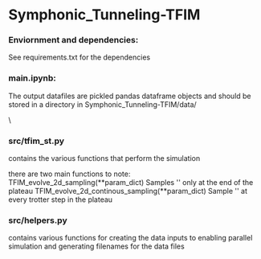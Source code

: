 # Symphonic_Tunneling-TFIM
<h3>Enviornment and dependencies:</h3>
<p>
    See requirements.txt for the dependencies
</p>

<h3>main.ipynb: </h3>
<p>
    The output datafiles are pickled pandas dataframe objects and should be stored in a directory in Symphonic_Tunneling-TFIM/data/
</p>\
<h3> src/tfim_st.py </h3>
<p>
contains the various functions that perform the simulation

there are two main functions to note:
    TFIM_evolve_2d_sampling(**param_dict)
        Samples '<ZZ>' only at the end of the plateau
    TFIM_evolve_2d_continous_sampling(**param_dict)
        Sample '<ZZ>' at every trotter step in the plateau
</p>

<h3>src/helpers.py </h3>
<p>
contains various functions for creating the data inputs to enabling parallel simulation and generating filenames for the data files
</p>



